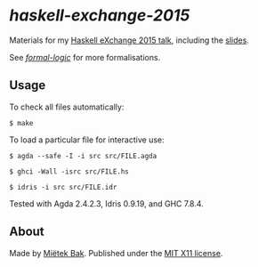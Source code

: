 _haskell-exchange-2015_
=======================

Materials for my [Haskell eXchange 2015 talk](https://skillsmatter.com/skillscasts/6664-build-your-own-proof-assistant), including the [slides](doc/pdf/slides.pdf).

See [_formal-logic_](https://github.com/mietek/formal-logic) for more formalisations.


Usage
-----

To check all files automatically:

```
$ make
```

To load a particular file for interactive use:

```
$ agda --safe -I -i src src/FILE.agda
```

```
$ ghci -Wall -isrc src/FILE.hs
```

```
$ idris -i src src/FILE.idr
```

Tested with Agda 2.4.2.3, Idris 0.9.19, and GHC 7.8.4.


About
-----

Made by [Miëtek Bak](https://mietek.io/).  Published under the [MIT X11 license](LICENSE.md).
